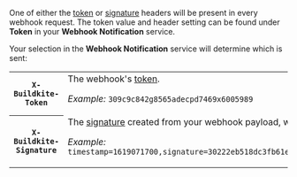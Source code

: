 One of either the [token](#webhook-token) or [signature](#webhook-signature) headers will be present in every webhook request. The token value and header setting can be found under **Token** in your **Webhook Notification** service.

Your selection in the **Webhook Notification** service will determine which is sent:

<table class="fixed-width">
<tbody>
  <tr><th><code>X-Buildkite-Token</code></th><td>The webhook's <a href="#webhook-token">token</a>. <p class="Docs__api-param-eg"><em>Example:</em> <code>309c9c842g8565adecpd7469x6005989</code></p></td></tr>
  <tr><th><code>X-Buildkite-Signature</code></th><td>The <a href="#webhook-signature">signature</a> created from your webhook payload, webhook token, and the SHA-256 hash function.<p class="Docs__api-param-eg"><em>Example:</em> <code>timestamp=1619071700,signature=30222eb518dc3fb61ec9e64dd78d163f62cb134a6ldb768f1d40e0edbn6e43f0</code></p></td></tr>
</tbody>
</table>
